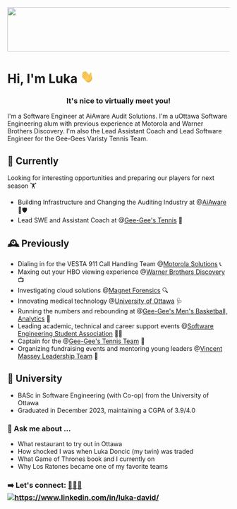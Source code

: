 <img src="https://github.com/LukaDavid04/LukaDavid04/blob/main/pixels.gif" width="850px" height="100px" />

<h1 align="left">Hi, I'm Luka <img src="https://github.com/LukaDavid04/LukaDavid04/blob/main/wave.gif" width="30px" height="30px" /></h1>
<h3 align="center">It's nice to virtually meet you!</h3>

I'm a Software Engineer at AiAware Audit Solutions. I'm a uOttawa Software Engineering alum with previous experience at Motorola and Warner Brothers Discovery. I'm also the Lead Assistant Coach and Lead Software Engineer for the Gee-Gees Varisty Tennis Team.

## 🔭 Currently

Looking for interesting opportunities and preparing our players for next season 🏋️

- Building Infrastructure and Changing the Auditing Industry at @[AiAware](https://www.risksolutions.ai/) 🤖🛡️
- Lead SWE and Assistant Coach at @[Gee-Gee's Tennis](https://teams.geegees.ca/clubs/tennis/home) 🎾

## 🕰️ Previously

- Dialing in for the VESTA 911 Call Handling Team @[Motorola Solutions](https://www.motorolasolutions.com/en_us/products/command-center-software/public-safety-software/ng9-1-1-call-management/vesta.html) 📞
- Maxing out your HBO viewing experience @[Warner Brothers Discovery](https://wbd.com/) 📺
- Investigating cloud solutions @[Magnet Forensics](https://www.magnetforensics.com/) 🔍
- Innovating medical technology @[University of Ottawa](https://www.uottawa.ca/en) 🩺
- Running the numbers and rebounding at @[Gee-Gee's Men's Basketball, Analytics](https://teams.geegees.ca/sports/mbkb/index) 🏀
- Leading academic, technical and career support events @[Software Engineering Student Association](https://www.uottawasesa.ca/) 👨‍💼
- Captain for the @[Gee-Gee's Tennis Team](https://teams.geegees.ca/clubs/tennis/home) 💪
- Organizing fundraising events and mentoring young leaders @[Vincent Massey Leadership Team](https://windsorstar.com/news/local-news/photo-massey-students-donate-to-ronald-mcdonald-house) 💸

## 🏫 University

- BASc in Software Engineering (with Co-op) from the University of Ottawa
- Graduated in December 2023, maintaining a CGPA of 3.9/4.0

### 🙈 Ask me about ...

- What restaurant to try out in Ottawa
- How shocked I was when Luka Doncic (my twin) was traded
- What Game of Thrones book and I currently on
- Why Los Ratones became one of my favorite teams 

### ➡️ Let's connect: [📩](https://drive.google.com/file/d/1ERDH3VnDQs_H-0uQu3bKwI1grGyY2Yfc/view)[👨‍💻](https://lukadavid04.github.io/)<a href="https://www.linkedin.com/in/luka-david/" target="blank"><img align="center" src="https://raw.githubusercontent.com/rahuldkjain/github-profile-readme-generator/master/src/images/icons/Social/linked-in-alt.svg" alt="https://www.linkedin.com/in/luka-david/" height="18" width="24" /></a>
